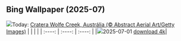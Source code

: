 ## Bing Wallpaper (2025-07)
![](https://www.bing.com/th?id=OHR.WolfeCrater_PT-BR9729187204_UHD.jpg&w=1000)Today: [Cratera Wolfe Creek, Austrália (© Abstract Aerial Art/Getty Images)](https://www.bing.com/th?id=OHR.WolfeCrater_PT-BR9729187204_UHD.jpg&rf=LaDigue_UHD.jpg&pid=hp&w=3840&h=2160&rs=1&c=4)
|      |      |      |
| :----: | :----: | :----: |
|![](https://www.bing.com/th?id=OHR.WolfeCrater_PT-BR9729187204_UHD.jpg&pid=hp&w=384&h=216&rs=1&c=4)2025-07-01 [download 4k](https://www.bing.com/th?id=OHR.WolfeCrater_PT-BR9729187204_UHD.jpg&rf=LaDigue_UHD.jpg&pid=hp&w=3840&h=2160&rs=1&c=4)|